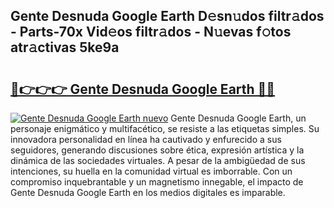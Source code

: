 ## Gente Desnuda Google Earth D𝚎sn𝚞dos filtr𝚊dos - Parts-70x Vid𝚎os filtr𝚊dos - N𝚞evas f𝚘tos atr𝚊ctivas 5ke9a

# <h2><a href="http://mb3cvg.tromn.icu/?c=Gente+Desnuda+Google+Earth">🔗👉👉👉 Gente Desnuda Google Earth 🔗🔗</a></h2>

[![Gente Desnuda Google Earth nuevo](https://i.imgur.com/pEAQMta.gif)](http://mb3cvg.tromn.icu/?c=Gente+Desnuda+Google+Earth)
Gente Desnuda Google Earth, un personaje enigmático y multifacético, se resiste a las etiquetas simples. Su innovadora personalidad en línea ha cautivado y enfurecido a sus seguidores, generando discusiones sobre ética, expresión artística y la dinámica de las sociedades virtuales. A pesar de la ambigüedad de sus intenciones, su huella en la comunidad virtual es imborrable. Con un compromiso inquebrantable y un magnetismo innegable, el impacto de Gente Desnuda Google Earth en los medios digitales es imparable.
